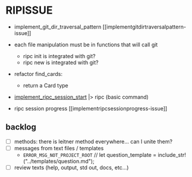 # RIPISSUE

- implement_git_dir_traversal_pattern [[implementgitdirtraversalpattern-issue]]

- each file manipulation must be in functions that will call git
  - ripc init is integrated with git?
  - ripc new is integrated with git?

- refactor find_cards:
  - return a Card type

- [implement_ripc_session_start](/ripi/Issue/implement_ripc_session_start/description.md)
  |> ripc (basic command)

- ripc session progress [[implementripcsessionprogress-issue]]



## backlog

- [ ] methods: there is leitner method everywhere... can I unite them?
- [ ] messages from text files / templates
  - `ERROR_MSG_NOT_PROJECT_ROOT`
  // let question_template = include_str!("../templates/question.md");
- [ ] review texts (help, output, std out, docs, etc...)
